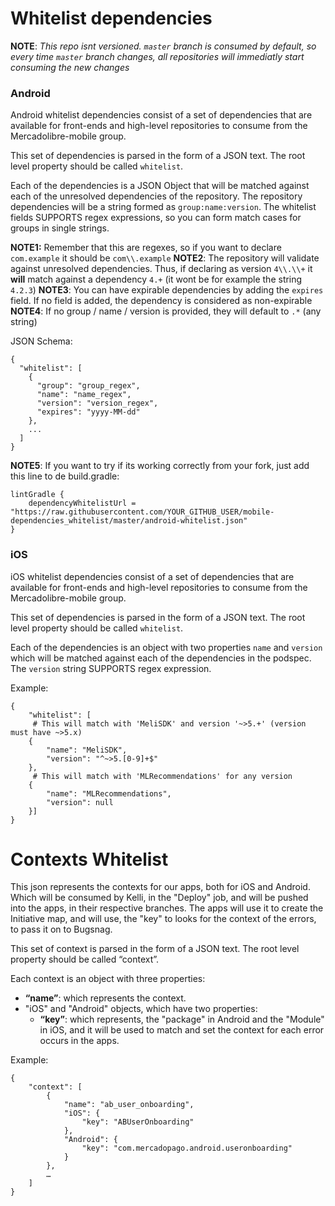 # Whitelist dependencies

**NOTE**: _This repo isnt versioned. `master` branch is consumed by default, so every time `master` branch changes, all repositories will immediatly start consuming the new changes_

### Android

Android whitelist dependencies consist of a set of dependencies that are available for front-ends and high-level repositories to consume from the Mercadolibre-mobile group.

This set of dependencies is parsed in the form of a JSON text. The root level property should be called `whitelist`.

Each of the dependencies is a JSON Object that will be matched against each of the unresolved dependencies of the repository. The repository dependencies will be a string formed as `group:name:version`. The whitelist fields SUPPORTS regex expressions, so you can form match cases for groups in single strings.

**NOTE1:** Remember that this are regexes, so if you want to declare `com.example` it should be `com\\.example`
**NOTE2**: The repository will validate against unresolved dependencies. Thus, if declaring as version `4\\.\\+` it **will** match against a dependency `4.+` (it wont be for example the string `4.2.3`)
**NOTE3**: You can have expirable dependencies by adding the `expires` field. If no field is added, the dependency is considered as non-expirable
**NOTE4**: If no group / name / version is provided, they will default to `.*` (any string)

JSON Schema:
```
{
  "whitelist": [
    {
      "group": "group_regex",
      "name": "name_regex",
      "version": "version_regex",
      "expires": "yyyy-MM-dd"
    },
    ...
  ]
}
```

**NOTE5**: If you want to try if its working correctly from your fork, just add this line to de build.gradle:
```
lintGradle {
    dependencyWhitelistUrl = "https://raw.githubusercontent.com/YOUR_GITHUB_USER/mobile-dependencies_whitelist/master/android-whitelist.json"
}
```

### iOS
iOS whitelist dependencies consist of a set of dependencies that are available for front-ends and high-level repositories to consume from the Mercadolibre-mobile group.

This set of dependencies is parsed in the form of a JSON text. The root level property should be called `whitelist`.

Each of the dependencies is an object with two properties `name` and `version` which will be matched against each of the dependencies in the podspec. The `version` string SUPPORTS regex expression.

Example:
```
{
	"whitelist": [
     # This will match with 'MeliSDK' and version '~>5.+' (version must have ~>5.x)
    {
		"name": "MeliSDK",
		"version": "^~>5.[0-9]+$"
	}, 
     # This will match with 'MLRecommendations' for any version
    {
		"name": "MLRecommendations",
		"version": null
	}]
}
```

# Contexts Whitelist

This json represents the contexts for our apps, both for iOS and Android. Which will be consumed by Kelli, in the "Deploy" job, and will be pushed into the apps, in their respective branches. 
The apps will use it to create the Initiative map, and will use, the "key" to looks for the context of the errors, to pass it on to Bugsnag.

This set of context is parsed in the form of a JSON text. The root level property should be called “context”.

Each context is an object with three properties:

- **“name”**: which represents the context.
- "iOS" and "Android" objects, which have two properties:
    - **“key”**: which represents, the "package" in Android and the "Module" in iOS, and it will be used to match and set the context for each error occurs in the apps.

Example:
```
{
    "context": [
        {
            "name": "ab_user_onboarding",
            "iOS": {
                "key": "ABUserOnboarding"
            },
            "Android": {
                "key": "com.mercadopago.android.useronboarding"
            }
        },
        …
    ]
}
```